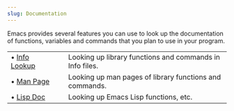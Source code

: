 ```yaml
---
slug: Documentation
---
```


Emacs provides several features you can use to look up the documentation of functions, variables and commands that you plan to use in your program.

|                                          |    |                                                          |
| :--------------------------------------- | -- | :------------------------------------------------------- |
| • [Info Lookup](/docs/emacs/Info-Lookup) |    | Looking up library functions and commands in Info files. |
| • [Man Page](/docs/emacs/Man-Page)       |    | Looking up man pages of library functions and commands.  |
| • [Lisp Doc](/docs/emacs/Lisp-Doc)       |    | Looking up Emacs Lisp functions, etc.                    |
